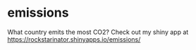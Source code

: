 emissions
=========

What country emits the most CO2? Check out my shiny app at https://rockstarinator.shinyapps.io/emissions/
